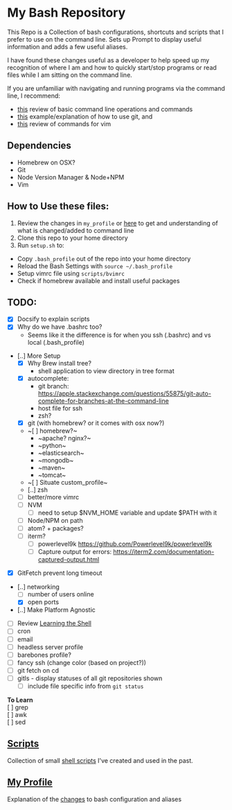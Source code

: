 # My Bash Repository

This Repo is a Collection of bash configurations, shortcuts and scripts that I prefer
to use on the command line. Sets up Prompt to display useful information and adds a
few useful aliases.

I have found these changes useful as a developer to help speed up my recognition of
where I am and how to quickly start/stop programs or read files while I am sitting on
the command line.

If you are unfamiliar with navigating and running programs via the
command line, I recommend:
- [this](http://linuxcommand.org/lc3_learning_the_shell.php) review of basic command
line operations and commands
- [this](https://bitbucket.org/BitPusher16/dotfiles/raw/49a01d929dcaebcca68bbb1859b4ac1aea93b073/refs/git/git_examples.sh)
example/explanation of how to use git, and
- [this](https://vim.rtorr.com/)
review of commands for vim

## Dependencies

- Homebrew on OSX?
- Git
- Node Version Manager & Node+NPM
- Vim

## How to Use these files:

1. Review the changes in `my_profile` or [here](my_profile.md?id=my-custom-bash-profile-and-configuration)
    to get and understanding  of what is changed/added to command line
1. Clone this repo to your home directory
2. Run `setup.sh` to:
  - Copy `.bash_profile` out of the repo into your home directory
  - Reload the Bash Settings with `source ~/.bash_profile`
  - Setup vimrc file using `scripts/bvimrc`
  - Check if homebrew available and install useful packages


## TODO:
- [x] Docsify to explain scripts
- [x] Why do we have .bashrc too?
    - Seems like it the difference is for when you ssh (.bashrc) and vs local (.bash_profile)
- [..] More Setup
    - [x] Why Brew install tree?
        - shell application to view directory in tree format
    - [x] autocomplete: 
        - git branch: https://apple.stackexchange.com/questions/55875/git-auto-complete-for-branches-at-the-command-line
        - host file for ssh
        - zsh?
    - [x] git (with homebrew? or it comes with osx now?)
    - ~[ ] homebrew?~
        - ~apache? nginx?~
        - ~python~
        - ~elasticsearch~
        - ~mongodb~
        - ~maven~
        - ~tomcat~
    - ~[ ] Situate custom_profile~
    - [..] zsh
    - [ ] better/more vimrc
    - [ ] NVM
        - [ ] need to setup $NVM_HOME variable and update $PATH with it
    - [ ] Node/NPM on path
    - [ ] atom? + packages?
    - [ ] iterm?
        - [ ] powerlevel9k https://github.com/Powerlevel9k/powerlevel9k
        - [ ] Capture output for errors: https://iterm2.com/documentation-captured-output.html
- [x] GitFetch prevent long timeout
- [..] networking
    - [ ] number of users online
    - [x] open ports
- [..] Make Platform Agnostic
- [ ] Review [Learning the Shell](http://linuxcommand.org/lc3_learning_the_shell.php)
- [ ] cron
- [ ] email
- [ ] headless server profile
- [ ] barebones profile?
- [ ] fancy ssh (change color (based on project?))
- [ ] git fetch on cd
- [ ] gitls - display statuses of all git repositories shown
    - [ ] include file specific info from `git status`

**To Learn**  
[ ] grep  
[ ] awk  
[ ] sed



## [Scripts](scripts/README.md?id=collection-of-bash-scripts)
Collection of small [shell scripts](scripts/README.md?id=collection-of-bash-scripts) I've created and used in the past.



## [My Profile](profile/my_profile.md?id=my-custom-bash-profile-and-configuration)
Explanation of the [changes](my_profile.md?id=my-custom-bash-profile-and-configuration) to bash configuration and aliases
